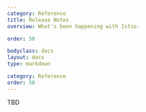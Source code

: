 ```yaml
---
category: Reference
title: Release Notes
overview: What's been happening with Istio.

order: 50

bodyclass: docs
layout: docs
type: markdown

category: Reference
order: 50
---
```


TBD
